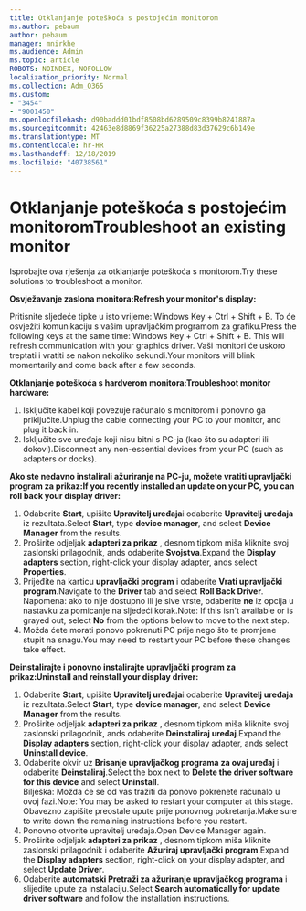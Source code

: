 ```yaml
---
title: Otklanjanje poteškoća s postojećim monitorom
ms.author: pebaum
author: pebaum
manager: mnirkhe
ms.audience: Admin
ms.topic: article
ROBOTS: NOINDEX, NOFOLLOW
localization_priority: Normal
ms.collection: Adm_O365
ms.custom:
- "3454"
- "9001450"
ms.openlocfilehash: d90baddd01bdf8508bd6289509c8399b8241887a
ms.sourcegitcommit: 42463e8d8869f36225a27388d83d37629c6b149e
ms.translationtype: MT
ms.contentlocale: hr-HR
ms.lasthandoff: 12/18/2019
ms.locfileid: "40738561"
---
```

# <a name="troubleshoot-an-existing-monitor"></a><span data-ttu-id="bb330-102">Otklanjanje poteškoća s postojećim monitorom</span><span class="sxs-lookup"><span data-stu-id="bb330-102">Troubleshoot an existing monitor</span></span>

<span data-ttu-id="bb330-103">Isprobajte ova rješenja za otklanjanje poteškoća s monitorom.</span><span class="sxs-lookup"><span data-stu-id="bb330-103">Try these solutions to troubleshoot a monitor.</span></span> 

<span data-ttu-id="bb330-104">**Osvježavanje zaslona monitora:**</span><span class="sxs-lookup"><span data-stu-id="bb330-104">**Refresh your monitor's display:**</span></span>

<span data-ttu-id="bb330-105">Pritisnite sljedeće tipke u isto vrijeme: Windows Key + Ctrl + Shift + B. To će osvježiti komunikaciju s vašim upravljačkim programom za grafiku.</span><span class="sxs-lookup"><span data-stu-id="bb330-105">Press the following keys at the same time: Windows Key  + Ctrl + Shift + B. This will refresh communication with your graphics driver.</span></span> <span data-ttu-id="bb330-106">Vaši monitori će uskoro treptati i vratiti se nakon nekoliko sekundi.</span><span class="sxs-lookup"><span data-stu-id="bb330-106">Your monitors will blink momentarily and come back after a few seconds.</span></span>

<span data-ttu-id="bb330-107">**Otklanjanje poteškoća s hardverom monitora:**</span><span class="sxs-lookup"><span data-stu-id="bb330-107">**Troubleshoot monitor hardware:**</span></span>

1. <span data-ttu-id="bb330-108">Isključite kabel koji povezuje računalo s monitorom i ponovno ga priključite.</span><span class="sxs-lookup"><span data-stu-id="bb330-108">Unplug the cable connecting your PC to your monitor, and plug it back in.</span></span>
2. <span data-ttu-id="bb330-109">Isključite sve uređaje koji nisu bitni s PC-ja (kao što su adapteri ili dokovi).</span><span class="sxs-lookup"><span data-stu-id="bb330-109">Disconnect any non-essential devices from your PC (such as adapters or docks).</span></span>

<span data-ttu-id="bb330-110">**Ako ste nedavno instalirali ažuriranje na PC-ju, možete vratiti upravljački program za prikaz:**</span><span class="sxs-lookup"><span data-stu-id="bb330-110">**If you recently installed an update on your PC, you can roll back your display driver:**</span></span>

1. <span data-ttu-id="bb330-111">Odaberite **Start**, upišite **Upravitelj uređaja**i odaberite **Upravitelj uređaja** iz rezultata.</span><span class="sxs-lookup"><span data-stu-id="bb330-111">Select **Start**, type **device manager**, and select **Device Manager** from the results.</span></span>
2. <span data-ttu-id="bb330-112">Proširite odjeljak **adapteri za prikaz** , desnom tipkom miša kliknite svoj zaslonski prilagodnik, ands odaberite **Svojstva**.</span><span class="sxs-lookup"><span data-stu-id="bb330-112">Expand the **Display adapters** section, right-click your display adapter, ands select **Properties**.</span></span>
3. <span data-ttu-id="bb330-113">Prijeđite na karticu **upravljački program** i odaberite **Vrati upravljački program**.</span><span class="sxs-lookup"><span data-stu-id="bb330-113">Navigate to the **Driver** tab and select **Roll Back Driver**.</span></span> <br>
<span data-ttu-id="bb330-114">Napomena: ako to nije dostupno ili je sive vrste, odaberite **ne** iz opcija u nastavku za pomicanje na sljedeći korak.</span><span class="sxs-lookup"><span data-stu-id="bb330-114">Note: If this isn't available or is grayed out, select **No** from the options below to move to the next step.</span></span>
4. <span data-ttu-id="bb330-115">Možda ćete morati ponovo pokrenuti PC prije nego što te promjene stupit na snagu.</span><span class="sxs-lookup"><span data-stu-id="bb330-115">You may need to restart your PC before these changes take effect.</span></span>

<span data-ttu-id="bb330-116">**Deinstalirajte i ponovno instalirajte upravljački program za prikaz:**</span><span class="sxs-lookup"><span data-stu-id="bb330-116">**Uninstall and reinstall your display driver:**</span></span>

1. <span data-ttu-id="bb330-117">Odaberite **Start**, upišite **Upravitelj uređaja**i odaberite **Upravitelj uređaja** iz rezultata.</span><span class="sxs-lookup"><span data-stu-id="bb330-117">Select **Start**, type **device manager**, and select **Device Manager** from the results.</span></span>
2. <span data-ttu-id="bb330-118">Proširite odjeljak **adapteri za prikaz** , desnom tipkom miša kliknite svoj zaslonski prilagodnik, ands odaberite **Deinstaliraj uređaj**.</span><span class="sxs-lookup"><span data-stu-id="bb330-118">Expand the **Display adapters** section, right-click your display adapter, ands select **Uninstall device**.</span></span> 
3. <span data-ttu-id="bb330-119">Odaberite okvir uz **Brisanje upravljačkog programa za ovaj uređaj** i odaberite **Deinstaliraj**.</span><span class="sxs-lookup"><span data-stu-id="bb330-119">Select the box next to **Delete the driver software for this device** and select **Uninstall**.</span></span><br>
<span data-ttu-id="bb330-120">Bilješka: Možda će se od vas tražiti da ponovo pokrenete računalo u ovoj fazi.</span><span class="sxs-lookup"><span data-stu-id="bb330-120">Note: You may be asked to restart your computer at this stage.</span></span> <span data-ttu-id="bb330-121">Obavezno zapišite preostale upute prije ponovnog pokretanja.</span><span class="sxs-lookup"><span data-stu-id="bb330-121">Make sure to write down the remaining instructions before you restart.</span></span>
4. <span data-ttu-id="bb330-122">Ponovno otvorite upravitelj uređaja.</span><span class="sxs-lookup"><span data-stu-id="bb330-122">Open Device Manager again.</span></span>
5. <span data-ttu-id="bb330-123">Proširite odjeljak **adapteri za prikaz** , desnom tipkom miša kliknite zaslonski prilagodnik i odaberite **Ažuriraj upravljački program**.</span><span class="sxs-lookup"><span data-stu-id="bb330-123">Expand the **Display adapters** section, right-click on your display adapter, and select **Update Driver**.</span></span>
6. <span data-ttu-id="bb330-124">Odaberite **automatski Pretraži za ažuriranje upravljačkog programa** i slijedite upute za instalaciju.</span><span class="sxs-lookup"><span data-stu-id="bb330-124">Select **Search automatically for update driver software** and follow the installation instructions.</span></span>